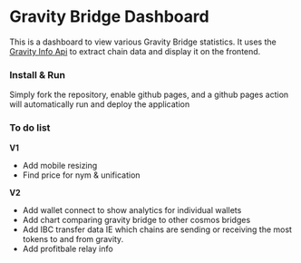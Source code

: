 # Gravity Bridge Dashboard
This is a dashboard to view various Gravity Bridge statistics. It uses the [Gravity Info Api](https://github.com/Gravity-Bridge/gravity-info-api) to extract chain data and display it on the frontend.

### Install & Run
Simply fork the repository, enable github pages, and a github pages action will automatically run and deploy the application

### To do list
**V1**

* Add mobile resizing
* Find price for nym & unification

**V2**
* Add wallet connect to show analytics for individual wallets
* Add chart comparing gravity bridge to other cosmos bridges
* Add IBC transfer data IE which chains are sending or receiving the most tokens to and from gravity.
* Add profitbale relay info
